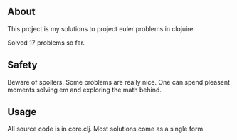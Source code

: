 ## About

This project is my solutions to project euler problems in clojuire. 

Solved 17 problems so far.


## Safety

Beware of spoilers. Some problems are really nice. One can spend pleasent moments solving em and exploring the math behind.

## Usage

All source code is in core.clj. Most solutions come as a single form. 



